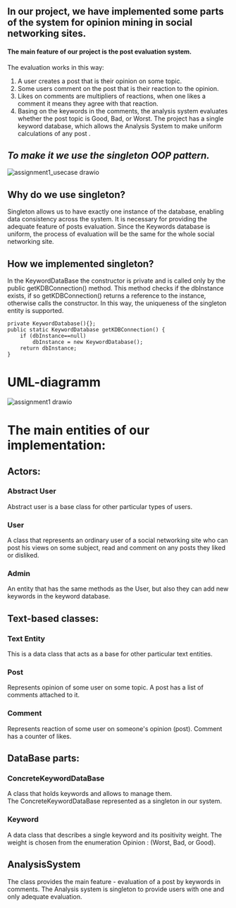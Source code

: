 ## In our project, we  have implemented some parts of the system for opinion mining in social networking sites. 

#### The main feature of our project is the post evaluation system. 

The evaluation works in this way: 
1. A user creates a post that is their opinion on some topic.
2. Some users comment on the post that is their reaction to the opinion.
3. Likes on comments are multipliers of reactions, when one likes a comment it means they agree with that reaction.
4. Basing on the keywords in the comments, the analysis system evaluates whether the post topic is Good, Bad, or Worst.
The project has a single keyword database, which allows the Analysis System to make uniform calculations of any post
.
## ***To make it we use the singleton OOP pattern.***
![assignment1_usecase drawio](https://user-images.githubusercontent.com/37394070/136443806-338b4af8-246a-4591-907f-7eca2630586a.png)

## Why do we use singleton?
Singleton allows us to have exactly one instance of the database, enabling data consistency across the system.
It is necessary for providing the adequate feature of posts evaluation. Since the Keywords database is uniform, the process of evaluation will be the same for the whole social networking site. 

## How we implemented singleton? 

In the KeywordDataBase the constructor is private and is called only by the public getKDBConnection() method. This method checks if the dbInstance exists, if so getKDBConnection() returns a reference to the instance, otherwise calls the constructor. In this way, the uniqueness of the singleton entity is supported.  


    private KeywordDatabase(){};
    public static KeywordDatabase getKDBConnection() {
        if (dbInstance==null)
            dbInstance = new KeywordDatabase();
        return dbInstance;
    }
    
# UML-diagramm
![assignment1 drawio](https://user-images.githubusercontent.com/70723894/136433320-c500ab7d-ab74-4b64-bafd-8fcc70776510.png)

# The main entities of our implementation:
## Actors:
### Abstract User
Abstract user is a base class for other particular types of users.
### User
A class that represents an ordinary user of a social networking site who can post his views on some subject, read and comment on any posts they liked or disliked.
### Admin
An entity that has the same methods as the User, but also they can add new keywords in the keyword database.
## Text-based classes:
### Text Entity
This is a data class that acts as a base for other particular text entities.
### Post
Represents opinion of some user on some topic. A post has a list of comments attached to it.
### Comment 
Represents reaction of some user on someone's opinion (post). Comment has a counter of likes.
## DataBase parts:
### ConcreteKeywordDataBase
A class that holds keywords and allows to manage them.  
The ConcreteKeywordDataBase represented as a singleton in our system.
### Keyword 
A data class that describes a single keyword and its positivity weight. The weight is chosen from the enumeration Opinion : (Worst, Bad, or Good).
## AnalysisSystem

The class provides the main feature - evaluation of a post by keywords in comments. The Analysis system is singleton to provide users with one and only adequate evaluation.  

